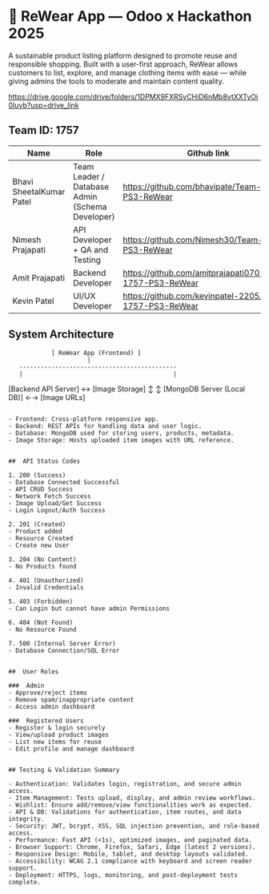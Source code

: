 # 👕 ReWear App — Odoo x Hackathon 2025

A sustainable product listing platform designed to promote reuse and responsible shopping. Built with a user-first approach, ReWear allows customers to list, explore, and manage clothing items with ease — while giving admins the tools to moderate and maintain content quality.

https://drive.google.com/drive/folders/1DPMX9FXRSvCHiD6nMb8vtXXTyOi0Iuyb?usp=drive_link

##  Team ID: 1757

| Name                     | Role                                            |Github link 
|--------------------------|-------------------------------------------------|------------------------------------
| Bhavi SheetalKumar Patel | Team Leader / Database Admin (Schema Developer) |https://github.com/bhavipate/Team-1757-PS3-ReWear
| Nimesh Prajapati         | API Developer + QA and Testing                  |https://github.com/Nimesh30/Team-1757-PS3-ReWear
| Amit Prajapati           | Backend Developer                               |https://github.com/amitprajapati0702/Team-1757-PS3-ReWear
| Kevin Patel              | UI/UX Developer                                 |https://github.com/kevinpatel-2205/Team-1757-PS3-ReWear
##  System Architecture

                [ ReWear App (Frontend) ]
                          |
       --------------------------------------------
       |                                          |
[Backend API Server]                  ↔     [Image Storage]
       ↕                                          ↕
[MongoDB Server (Local DB)]          ←→     [Image URLs]
```

- Frontend: Cross-platform responsive app.
- Backend: REST APIs for handling data and user logic.
- Database: MongoDB used for storing users, products, metadata.
- Image Storage: Hosts uploaded item images with URL reference.


##  API Status Codes

1. 200 (Success)
- Database Connected Successful
- API CRUD Success
- Network Fetch Success
- Image Upload/Get Success
- Login Logout/Auth Success

2. 201 (Created)
- Product added
- Resource Created
- Create new User

3. 204 (No Content)
- No Products found

4. 401 (Unauthorized)
- Invalid Credentials

5. 403 (Forbidden)
- Can Login but cannot have admin Permissions

6. 404 (Not Found)
- No Resource Found

7. 500 (Internal Server Error)
- Database Connection/SQL Error


##  User Roles

###  Admin
- Approve/reject items
- Remove spam/inappropriate content
- Access admin dashboard

###  Registered Users
- Register & login securely
- View/upload product images
- List new items for reuse
- Edit profile and manage dashboard


## Testing & Validation Summary

- Authentication: Validates login, registration, and secure admin access.
- Item Management: Tests upload, display, and admin review workflows.
- Wishlist: Ensure add/remove/view functionalities work as expected.
- API & DB: Validations for authentication, item routes, and data integrity.
- Security: JWT, bcrypt, XSS, SQL injection prevention, and role-based access.
- Performance: Fast API (<1s), optimized images, and paginated data.
- Browser Support: Chrome, Firefox, Safari, Edge (latest 2 versions).
- Responsive Design: Mobile, tablet, and desktop layouts validated.
- Accessibility: WCAG 2.1 compliance with keyboard and screen reader support.
- Deployment: HTTPS, logs, monitoring, and post-deployment tests complete.

